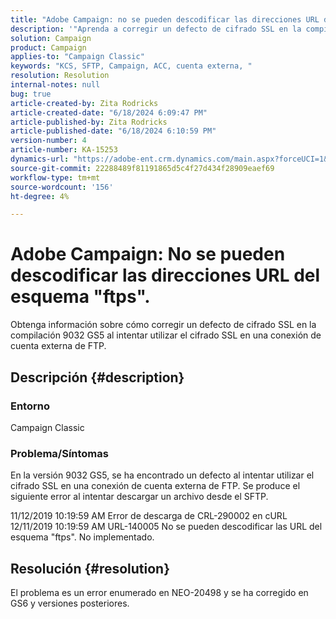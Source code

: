 ```yaml
---
title: "Adobe Campaign: no se pueden descodificar las direcciones URL del esquema 'ftps'."
description: '"Aprenda a corregir un defecto de cifrado SSL en la compilación 9032 GS5 al intentar utilizar el cifrado SSL en una conexión de cuenta externa de FTP".'
solution: Campaign
product: Campaign
applies-to: "Campaign Classic"
keywords: "KCS, SFTP, Campaign, ACC, cuenta externa, "
resolution: Resolution
internal-notes: null
bug: true
article-created-by: Zita Rodricks
article-created-date: "6/18/2024 6:09:47 PM"
article-published-by: Zita Rodricks
article-published-date: "6/18/2024 6:10:59 PM"
version-number: 4
article-number: KA-15253
dynamics-url: "https://adobe-ent.crm.dynamics.com/main.aspx?forceUCI=1&pagetype=entityrecord&etn=knowledgearticle&id=e197fced-9d2d-ef11-840a-002248084fbb"
source-git-commit: 22288489f81191865d5c4f27d434f28909eaef69
workflow-type: tm+mt
source-wordcount: '156'
ht-degree: 4%

---
```


# Adobe Campaign: No se pueden descodificar las direcciones URL del esquema &quot;ftps&quot;.


Obtenga información sobre cómo corregir un defecto de cifrado SSL en la compilación 9032 GS5 al intentar utilizar el cifrado SSL en una conexión de cuenta externa de FTP.

## Descripción {#description}


### <b>Entorno</b>

Campaign Classic



### <b>Problema/Síntomas</b>

En la versión 9032 GS5, se ha encontrado un defecto al intentar utilizar el cifrado SSL en una conexión de cuenta externa de FTP. Se produce el siguiente error al intentar descargar un archivo desde el SFTP.

11/12/2019 10:19:59 AM Error de descarga de CRL-290002 en cURL 12/11/2019 10:19:59 AM URL-140005 No se pueden descodificar las URL del esquema &quot;ftps&quot;. No implementado.




## Resolución {#resolution}


El problema es un error enumerado en NEO-20498 y se ha corregido en GS6 y versiones posteriores.
